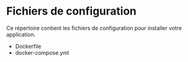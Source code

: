 # Fichiers de configuration
Ce répertoire contient les fichiers de configuration pour installer votre application.

- Dockerfile
- docker-compose.yml
